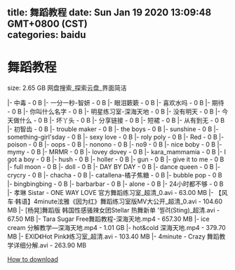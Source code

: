 
title: 舞蹈教程
date: Sun Jan 19 2020 13:09:48 GMT+0800 (CST)    
categories: baidu
---

# 舞蹈教程
size: 2.65 GB
 网盘搜索_探索云盘_界面简洁
 
|- 中毒 - 0 B
|- 一分一秒-智妍 - 0 B
|- 眼泪簌簌 - 0 B
|- 喜欢水吗 - 0 B
|- 期待 - 0 B
|- 你叫什么名字 - 0 B
|- 明星练习室-深海天地 - 0 B
|- 没有明天 - 0 B
|- 今天做什么 - 0 B
|- 坏丫头 - 0 B
|- 分享链接 - 0 B
|- 短裙 - 0 B
|- 从有到无 - 0 B
|- 初智齿 - 0 B
|- trouble maker - 0 B
|- the boys - 0 B
|- sunshine - 0 B
|- something-girl'sday - 0 B
|- sexy love - 0 B
|- roly poly - 0 B
|- Red - 0 B
|- poison - 0 B
|- oops - 0 B
|- nonono - 0 B
|- no9 - 0 B
|- nice boby - 0 B
|- mymy - 0 B
|- MRMR - 0 B
|- lovey dovey - 0 B
|- kara_mammamia - 0 B
|- I got a boy - 0 B
|- hush - 0 B
|- holler - 0 B
|- gun - 0 B
|- give it to me - 0 B
|- full moon - 0 B
|- doll - 0 B
|- DAY BY DAY - 0 B
|- dance queen - 0 B
|- crycry - 0 B
|- chacha - 0 B
|- catallena-橘子焦糖 - 0 B
|- bubble pop - 0 B
|- bingbingbing - 0 B
|- barbarbar - 0 B
|- alone - 0 B
|- 24小时都不够 - 0 B
|- 孝琳 Sistar - ONE WAY LOVE  官方舞蹈练习室_超清_0.avi - 63.00 MB
|- 【风车·韩语】4minute泫雅《因为红》舞蹈练习室版MV大公开_超清_0.avi - 104.60 MB
|- [杨晃]舞蹈版 韩国性感骚辣女团Stellar  热舞新单 '찔려(Sting)_超清.avi - 67.50 MB
|- Tara Sugar Free舞蹈教程-深海天地.mp4 - 657.30 MB
|- ice cream 分解教学—深海天地.mp4 - 1.01 GB
|- hot&cold 深海天地.mp4 - 379.70 MB
|- EXID《Hot Pink》练习室_超清.avi - 103.40 MB
|- 4minute - Crazy 舞蹈教学详细分解.avi - 263.90 MB

[How to download](https://bpcam.bemobtrk.com/go/2ceec3aa-1ca2-46d6-b9ff-aaa5c184517c?jno=114)